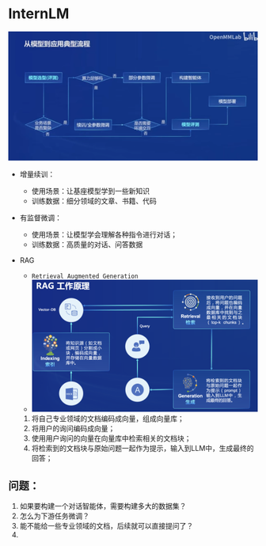 # InternLM

![InternLM工作流程](../image_resources/internlm_process.png)

- 增量续训：
  - 使用场景：让基座模型学到一些新知识
  - 训练数据：细分领域的文章、书籍、代码
- 有监督微调：
  - 使用场景：让模型学会理解各种指令进行对话；
  - 训练数据：高质量的对话、问答数据

- RAG
  - `Retrieval Augmented Generation`
  - ![LLM_RAG](../image_resources/LLM_RAG.png)
  1. 将自己专业领域的文档编码成向量，组成向量库；
  2. 将用户的询问编码成向量；
  3. 使用用户询问的向量在向量库中检索相关的文档块；
  4. 将检索到的文档块与原始问题一起作为提示，输入到LLM中，生成最终的回答；

## 问题：
1. 如果要构建一个对话智能体，需要构建多大的数据集？
2. 怎么为下游任务微调？
3. 能不能给一些专业领域的文档，后续就可以直接提问了？
4. 